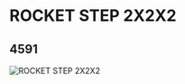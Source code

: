 # ROCKET STEP 2X2X2
## 4591
![ROCKET STEP 2X2X2](https://lc-www-live-s.legocdn.com/media/bricks/5/2/4602950.jpg)